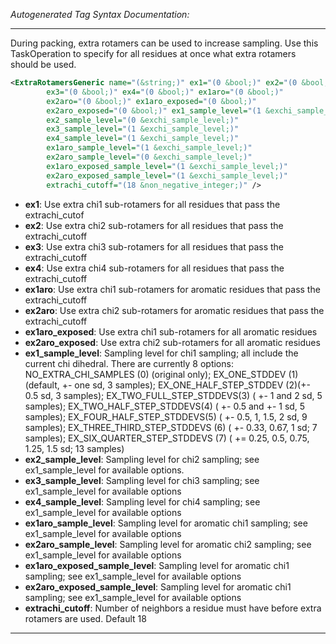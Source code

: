 <!-- THIS IS AN AUTOGENERATED FILE: Don't edit it directly, instead change the schema definition in the code itself. -->

_Autogenerated Tag Syntax Documentation:_

---
During packing, extra rotamers can be used to increase sampling. Use this TaskOperation to specify for all residues at once what extra rotamers should be used.

```xml
<ExtraRotamersGeneric name="(&string;)" ex1="(0 &bool;)" ex2="(0 &bool;)"
        ex3="(0 &bool;)" ex4="(0 &bool;)" ex1aro="(0 &bool;)"
        ex2aro="(0 &bool;)" ex1aro_exposed="(0 &bool;)"
        ex2aro_exposed="(0 &bool;)" ex1_sample_level="(1 &exchi_sample_level;)"
        ex2_sample_level="(0 &exchi_sample_level;)"
        ex3_sample_level="(1 &exchi_sample_level;)"
        ex4_sample_level="(1 &exchi_sample_level;)"
        ex1aro_sample_level="(1 &exchi_sample_level;)"
        ex2aro_sample_level="(0 &exchi_sample_level;)"
        ex1aro_exposed_sample_level="(1 &exchi_sample_level;)"
        ex2aro_exposed_sample_level="(1 &exchi_sample_level;)"
        extrachi_cutoff="(18 &non_negative_integer;)" />
```

-   **ex1**: Use extra chi1 sub-rotamers for all residues that pass the extrachi_cutof
-   **ex2**: Use extra chi2 sub-rotamers for all residues that pass the extrachi_cutoff
-   **ex3**: Use extra chi3 sub-rotamers for all residues that pass the extrachi_cutoff
-   **ex4**: Use extra chi4 sub-rotamers for all residues that pass the extrachi_cutoff
-   **ex1aro**: Use extra chi1 sub-rotamers for aromatic residues that pass the extrachi_cutoff
-   **ex2aro**: Use extra chi2 sub-rotamers for aromatic residues that pass the extrachi_cutoff
-   **ex1aro_exposed**: Use extra chi1 sub-rotamers for all aromatic residues
-   **ex2aro_exposed**: Use extra chi2 sub-rotamers for all aromatic residues
-   **ex1_sample_level**: Sampling level for chi1 sampling; all include the current chi dihedral. There are currently 8 options: NO_EXTRA_CHI_SAMPLES (0) (original only); EX_ONE_STDDEV (1) (default, +- one sd, 3 samples); EX_ONE_HALF_STEP_STDDEV (2)(+- 0.5 sd, 3 samples); EX_TWO_FULL_STEP_STDDEVS(3) ( +- 1 and 2 sd, 5 samples); EX_TWO_HALF_STEP_STDDEVS(4) ( +- 0.5 and +- 1 sd, 5 samples); EX_FOUR_HALF_STEP_STDDEVS(5) ( +- 0.5, 1, 1.5, 2 sd, 9 samples); EX_THREE_THIRD_STEP_STDDEVS (6) ( +- 0.33, 0.67, 1 sd; 7 samples); EX_SIX_QUARTER_STEP_STDDEVS (7) ( += 0.25, 0.5, 0.75, 1.25, 1.5 sd; 13 samples)
-   **ex2_sample_level**: Sampling level for chi2 sampling; see ex1_sample_level for available options.
-   **ex3_sample_level**: Sampling level for chi3 sampling; see ex1_sample_level for available options
-   **ex4_sample_level**: Sampling level for chi4 sampling; see ex1_sample_level for available options
-   **ex1aro_sample_level**: Sampling level for aromatic chi1 sampling; see ex1_sample_level for available options
-   **ex2aro_sample_level**: Sampling level for aromatic chi2 sampling; see ex1_sample_level for available options
-   **ex1aro_exposed_sample_level**: Sampling level for aromatic chi1 sampling; see ex1_sample_level for available options
-   **ex2aro_exposed_sample_level**: Sampling level for aromatic chi1 sampling; see ex1_sample_level for available options
-   **extrachi_cutoff**: Number of neighbors a residue must have before extra rotamers are used. Default 18

---
